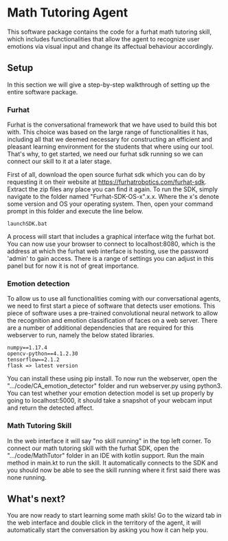 # Math Tutoring Agent
This software package contains the code for a furhat math tutoring skill, which includes functionalities that allow the agent to recognize user emotions via visual input and change its affectual behaviour accordingly.


## Setup
In this section we will give a step-by-step walkthrough of setting up the entire software package.

### Furhat
Furhat is the conversational framework that we have used to build this bot with. This choice was based on the large range of functionalities it has, including all that we deemed necessary for constructing an efficient and pleasant learning environment for the students that where using our tool. That's why, to get started, we need our furhat sdk running so we can connect our skill to it at a later stage. 

First of all, download the open source furhat sdk which you can do by requesting it on their website at https://furhatrobotics.com/furhat-sdk. Extract the zip files any place you can find it again. To run the SDK, simply navigate to the folder named "Furhat-SDK-OS-x".x.x. Where the x's denote some version and OS your operating system. Then, open your command prompt in this folder and execute the line below.

    launchSDK.bat

A process will start that includes a graphical interface witg the furhat bot. You can now use your browser to connect to localhost:8080, which is the address at which the furhat web interface is hosting, use the password 'admin' to gain access. There is a range of settings you can adjust in this panel but for now it is not of great importance.

### Emotion detection
To allow us to use all functionalities coming with our conversational agents, we need to first start a piece of software that detects user emotions. This piece of software uses a pre-trained convolutional neural network to allow the recognition and emotion classification of faces on a web server. There are a number of additional dependencies that are required for this webserver to run, namely the below stated libraries.

    numpy==1.17.4
    opencv-python==4.1.2.30
    tensorflow==2.1.2
    flask => latest version

You can install these using pip install. To now run the webserver, open the ".../code/CA_emotion_detector" folder and run webserver.py using python3. You can test whether your emotion detection model is set up properly by going to localhost:5000, it should take a snapshot of your webcam input and return the detected affect.

### Math Tutoring Skill
In the web interface it will say "no skill running" in the top left corner. To connect our math tutoring skill with the furhat SDK, open the ".../code/MathTutor" folder in an IDE with kotlin support. Run the main method in main.kt to run the skill. It automatically connects to the SDK and you should now be able to see the skill running where it first said there was none running.

## What's next?
You are now ready to start learning some math skils! Go to the wizard tab in the web interface and double click in the territory of the agent, it will automatically start the conversation by asking you how it can help you.